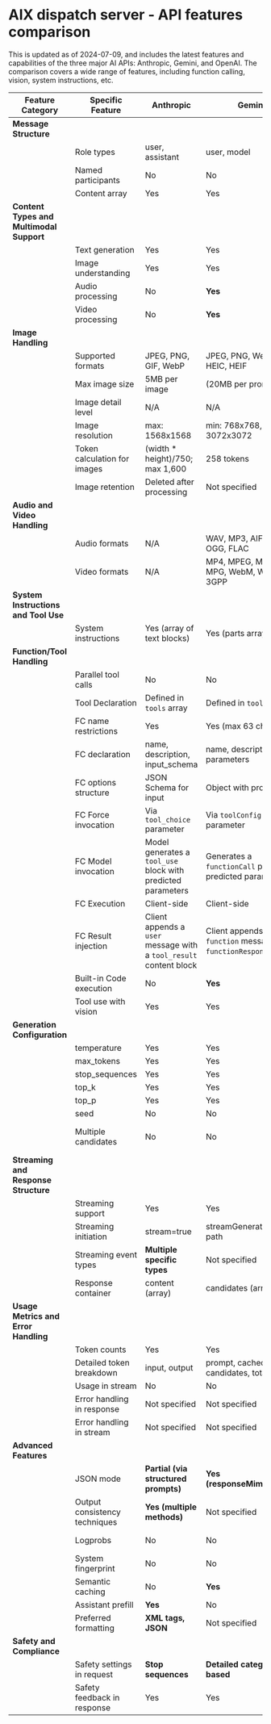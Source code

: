 # AIX dispatch server - API features comparison

This is updated as of 2024-07-09, and includes the latest features and capabilities of the three major AI APIs: Anthropic, Gemini, and OpenAI.
The comparison covers a wide range of features, including function calling, vision, system instructions, etc.

| Feature Category                         | Specific Feature              | Anthropic                                                          | Gemini                                                           | OpenAI                                                              |
|------------------------------------------|-------------------------------|--------------------------------------------------------------------|------------------------------------------------------------------|---------------------------------------------------------------------|
| **Message Structure**                    |
|                                          | Role types                    | user, assistant                                                    | user, model                                                      | user, assistant, system, tool                                       |
|                                          | Named participants            | No                                                                 | No                                                               | Yes                                                                 |
|                                          | Content array                 | Yes                                                                | Yes                                                              | Yes                                                                 |
| **Content Types and Multimodal Support** |
|                                          | Text generation               | Yes                                                                | Yes                                                              | Yes                                                                 |
|                                          | Image understanding           | Yes                                                                | Yes                                                              | Yes                                                                 |
|                                          | Audio processing              | No                                                                 | **Yes**                                                          | No                                                                  |
|                                          | Video processing              | No                                                                 | **Yes**                                                          | No                                                                  |
| **Image Handling**                       |
|                                          | Supported formats             | JPEG, PNG, GIF, WebP                                               | JPEG, PNG, WebP, HEIC, HEIF                                      | PNG, JPEG, WebP, non-animated GIF                                   |
|                                          | Max image size                | 5MB per image                                                      | (20MB per prompt)                                                | 20MB per image                                                      |
|                                          | Image detail level            | N/A                                                                | N/A                                                              | **Low, high, auto**                                                 |
|                                          | Image resolution              | max: 1568x1568                                                     | min: 768x768, max: 3072x3072                                     | min: 512x512, max: 2048 x 2048                                      |
|                                          | Token calculation for images  | (width * height)/750; max 1,600                                    | 258 tokens                                                       | 85 + 170 * {patches}                                                |
|                                          | Image retention               | Deleted after processing                                           | Not specified                                                    | Deleted after processing                                            |
| **Audio and Video Handling**             |
|                                          | Audio formats                 | N/A                                                                | WAV, MP3, AIFF, AAC, OGG, FLAC                                   | N/A                                                                 |
|                                          | Video formats                 | N/A                                                                | MP4, MPEG, MOV, AVI, MPG, WebM, WMV, 3GPP                        | N/A                                                                 |
| **System Instructions and Tool Use**     |
|                                          | System instructions           | Yes (array of text blocks)                                         | Yes (parts array)                                                | Yes (as system message)                                             |
| **Function/Tool Handling**               |
|                                          | Parallel tool calls           | No                                                                 | No                                                               | **Yes**                                                             |
|                                          | Tool Declaration              | Defined in `tools` array                                           | Defined in `tools` array                                         | Defined in `tools` array                                            |
|                                          | FC name restrictions          | Yes                                                                | Yes (max 63 chars)                                               | Yes (max 64 chars)                                                  |
|                                          | FC declaration                | name, description, input_schema                                    | name, description, parameters                                    | name, description, parameters                                       |
|                                          | FC options structure          | JSON Schema for input                                              | Object with properties                                           | JSON Schema for parameters                                          |
|                                          | FC Force invocation           | Via `tool_choice` parameter                                        | Via `toolConfig` parameter                                       | Via `tool_choice` parameter                                         |
|                                          | FC Model invocation           | Model generates a `tool_use` block with predicted parameters       | Generates a `functionCall` part with predicted parameters        | Generates a message.`tool_calls` item with predicted arguments      |
|                                          | FC Execution                  | Client-side                                                        | Client-side                                                      | Client-side                                                         |
|                                          | FC Result injection           | Client appends a `user` message with a `tool_result` content block | Client appends a `function` message with `functionResponse` part | Client sends a new `tool` message with `tool_call_id` and `content` |
|                                          | Built-in Code execution       | No                                                                 | **Yes**                                                          | No                                                                  |
|                                          | Tool use with vision          | Yes                                                                | Yes                                                              | Yes                                                                 |
| **Generation Configuration**             |
|                                          | temperature                   | Yes                                                                | Yes                                                              | Yes                                                                 |
|                                          | max_tokens                    | Yes                                                                | Yes                                                              | Yes                                                                 |
|                                          | stop_sequences                | Yes                                                                | Yes                                                              | Yes                                                                 |
|                                          | top_k                         | Yes                                                                | Yes                                                              | **No**                                                              |
|                                          | top_p                         | Yes                                                                | Yes                                                              | Yes                                                                 |
|                                          | seed                          | No                                                                 | No                                                               | **Yes**                                                             |
|                                          | Multiple candidates           | No                                                                 | No                                                               | Yes (with 'n' parameter, breaks streaming?)                         |
| **Streaming and Response Structure**     |
|                                          | Streaming support             | Yes                                                                | Yes                                                              | Yes                                                                 |
|                                          | Streaming initiation          | stream=true                                                        | streamGenerateContent path                                       | stream=true                                                         |
|                                          | Streaming event types         | **Multiple specific types**                                        | Not specified                                                    | Single delta type                                                   |
|                                          | Response container            | content (array)                                                    | candidates (array)                                               | choices (array)                                                     |
| **Usage Metrics and Error Handling**     |
|                                          | Token counts                  | Yes                                                                | Yes                                                              | Yes                                                                 |
|                                          | Detailed token breakdown      | input, output                                                      | prompt, cached, candidates, total                                | prompt, completion, total                                           |
|                                          | Usage in stream               | No                                                                 | No                                                               | **Optional**                                                        |
|                                          | Error handling in response    | Not specified                                                      | Not specified                                                    | **Yes (undocumented)**                                              |
|                                          | Error handling in stream      | Not specified                                                      | Not specified                                                    | **Yes (undocumented)**                                              |
| **Advanced Features**                    |
|                                          | JSON mode                     | **Partial (via structured prompts)**                               | **Yes (responseMimeType)**                                       | **Yes**                                                             |
|                                          | Output consistency techniques | **Yes (multiple methods)**                                         | Not specified                                                    | Not specified                                                       |
|                                          | Logprobs                      | No                                                                 | No                                                               | **Yes (disabled in schema)**                                        |
|                                          | System fingerprint            | No                                                                 | No                                                               | **Yes**                                                             |
|                                          | Semantic caching              | No                                                                 | **Yes**                                                          | No                                                                  |
|                                          | Assistant prefill             | **Yes**                                                            | No                                                               | No                                                                  |
|                                          | Preferred formatting          | **XML tags, JSON**                                                 | Not specified                                                    | Markdown                                                            |
| **Safety and Compliance**                |
|                                          | Safety settings in request    | **Stop sequences**                                                 | **Detailed category-based**                                      | **Moderation API**                                                  |
|                                          | Safety feedback in response   | Yes                                                                | Yes                                                              | Not specified                                                       |
